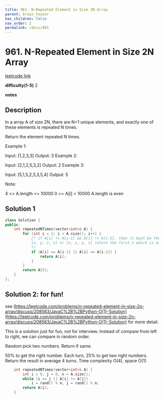 ```yaml
---
title: 961. N-Repeated Element in Size 2N Array
parent: brain_teaser
has_children: false
nav_order: 2
permalink: /docs/961
---
```

# 961. N-Repeated Element in Size 2N Array
[leetcode link](https://leetcode.com/problems/n-repeated-element-in-size-2n-array/)

**difficulty(1-5)** 
2

**notes**   

## Description
In a array A of size 2N, there are N+1 unique elements, and exactly one of these elements is repeated N times.

Return the element repeated N times.

 

Example 1:

Input: [1,2,3,3]
Output: 3
Example 2:

Input: [2,1,2,5,3,2]
Output: 2
Example 3:

Input: [5,1,5,2,5,3,5,4]
Output: 5
 

Note:

4 <= A.length <= 10000
0 <= A[i] < 10000
A.length is even

## Solution 1
```c++
class Solution {
public:
    int repeatedNTimes(vector<int>& A) {
        for (int i = 2; i < A.size(); i++) {
            /* if A[i] != A[i-1] && A[i] != A[i-2], then it must be the case that it's
            [x, y, z, x] or [x, x, y, z] return the first x which is A[0]
            */
            if (A[i] == A[i-1] || A[i] == A[i-2]) {
                return A[i];
            }
        }
        return A[0];
    }
};
```
## Solution 2: for fun!
see [https://leetcode.com/problems/n-repeated-element-in-size-2n-array/discuss/208563/JavaC%2B%2BPython-O(1)-Solution](https://leetcode.com/problems/n-repeated-element-in-size-2n-array/discuss/208563/JavaC%2B%2BPython-O(1)-Solution) for more detail.

This is a solution just for fun, not for interview.
Instead of compare from left to right,
we can compare in random order.

Random pick two numbers.
Return if same.

50% to get the right number.
Each turn, 25% to get two right numbers.
Return the result in average 4 turns.
Time complexity O(4), space O(1)

```c++
    int repeatedNTimes(vector<int>& A) {
        int i = 0, j = 0, n = A.size();
        while (i == j || A[i] != A[j])
            i = rand() % n, j = rand() % n;
        return A[i];
    }
```
<!-- 
Blue label
{: .label .label-blue }

Stable
{: .label .label-green }

New release
{: .label .label-purple }

Coming soon
{: .label .label-yellow }

Deprecated
{: .label .label-red } -->
